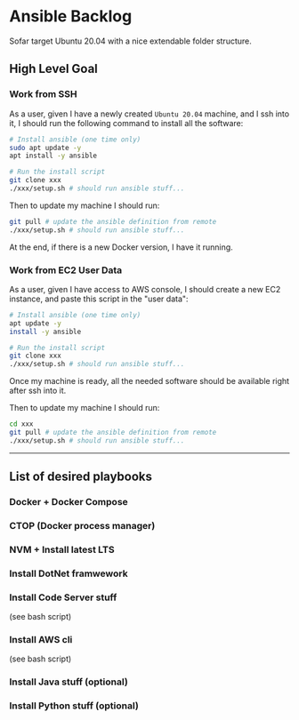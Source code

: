 # Ansible Backlog

Sofar target Ubuntu 20.04 with a nice extendable folder structure.

## High Level Goal

### Work from SSH

As a user,
given I have a newly created `Ubuntu 20.04` machine,
and I ssh into it,
I should run the following command to install all the software:

```bash
# Install ansible (one time only)
sudo apt update -y
apt install -y ansible

# Run the install script
git clone xxx 
./xxx/setup.sh # should run ansible stuff...
```

Then to update my machine I should run:

```bash
git pull # update the ansible definition from remote
./xxx/setup.sh # should run ansible stuff...
```

At the end, if there is a new Docker version, I have it running.

### Work from EC2 User Data

As a user,
given I have access to AWS console,
I should create a new EC2 instance,
and paste this script in the "user data":

```bash
# Install ansible (one time only)
apt update -y
install -y ansible

# Run the install script
git clone xxx 
./xxx/setup.sh # should run ansible stuff...
```

Once my machine is ready, all the needed software should be available right after ssh into it.

Then to update my machine I should run:

```bash
cd xxx
git pull # update the ansible definition from remote
./xxx/setup.sh # should run ansible stuff...
```

---

## List of desired playbooks

### Docker + Docker Compose

### CTOP (Docker process manager)

### NVM + Install latest LTS

### Install DotNet framwework

### Install Code Server stuff

(see bash script)

### Install AWS cli

(see bash script)

### Install Java stuff (optional)

### Install Python stuff (optional)